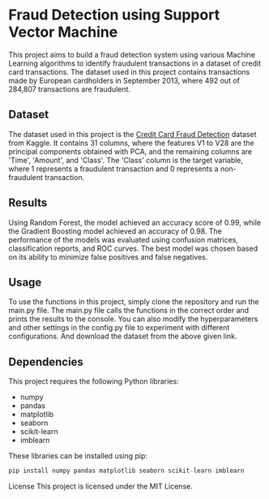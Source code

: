 # Fraud Detection using Support Vector Machine
This project aims to build a fraud detection system using various Machine Learning algorithms to identify fraudulent transactions in a dataset of credit card transactions. The dataset used in this project contains transactions made by European cardholders in September 2013, where 492 out of 284,807 transactions are fraudulent.

## Dataset
The dataset used in this project is the [Credit Card Fraud Detection](https://www.kaggle.com/mlg-ulb/creditcardfraud) dataset from Kaggle. It contains 31 columns, where the features V1 to V28 are the principal components obtained with PCA, and the remaining columns are 'Time', 'Amount', and 'Class'. The 'Class' column is the target variable, where 1 represents a fraudulent transaction and 0 represents a non-fraudulent transaction.

## Results
Using Random Forest, the model achieved an accuracy score of 0.99, while the Gradient Boosting model achieved an accuracy of 0.98. The performance of the models was evaluated using confusion matrices, classification reports, and ROC curves. The best model was chosen based on its ability to minimize false positives and false negatives.

## Usage
To use the functions in this project, simply clone the repository and run the main.py file. The main.py file calls the functions in the correct order and prints the results to the console. You can also modify the hyperparameters and other settings in the config.py file to experiment with different configurations. And download the dataset from the above given link.

## Dependencies
This project requires the following Python libraries:

- numpy
- pandas
- matplotlib
- seaborn
- scikit-learn
- imblearn

These libraries can be installed using pip:

```python
pip install numpy pandas matplotlib seaborn scikit-learn imblearn
```

License
This project is licensed under the MIT License.



